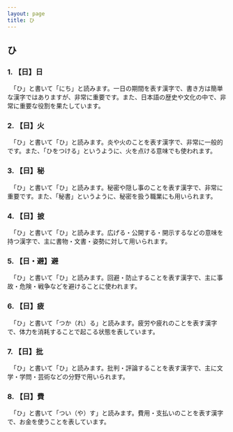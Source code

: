 ```yaml
---
layout: page
title: ひ
---
```

## ひ

### 1. 【日】日

　「ひ」と書いて「にち」と読みます。一日の期間を表す漢字で、書き方は簡単な漢字ではありますが、非常に重要です。また、日本語の歴史や文化の中で、非常に重要な役割を果たしています。

### 2. 【日】火

　「ひ」と書いて「ひ」と読みます。炎や火のことを表す漢字で、非常に一般的です。また、「ひをつける」というように、火を点ける意味でも使われます。

### 3. 【日】秘

　「ひ」と書いて「ひ」と読みます。秘密や隠し事のことを表す漢字で、非常に重要です。また、「秘書」というように、秘密を扱う職業にも用いられます。

### 4. 【日】披

　「ひ」と書いて「ひ」と読みます。広げる・公開する・開示するなどの意味を持つ漢字で、主に書物・文書・姿勢に対して用いられます。

### 5. 【日・避】避

　「ひ」と書いて「ひ」と読みます。回避・防止することを表す漢字で、主に事故・危険・戦争などを避けることに使われます。

### 6. 【日】疲

　「ひ」と書いて「つか（れ）る」と読みます。疲労や疲れのことを表す漢字で、体力を消耗することで起こる状態を表しています。

### 7. 【日】批

　「ひ」と書いて「ひ」と読みます。批判・評論することを表す漢字で、主に文学・学問・芸術などの分野で用いられます。

### 8. 【日】費

　「ひ」と書いて「つい（や）す」と読みます。費用・支払いのことを表す漢字で、お金を使うことを表しています。